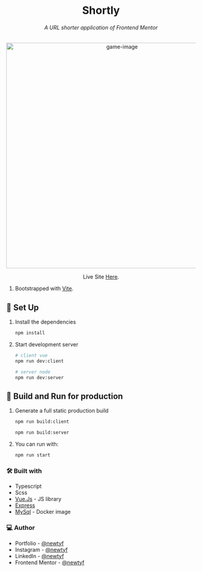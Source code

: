 <h1 align="center">Shortly</h1>
<h6 align="center">A URL shorter application of Frontend Mentor</h6>

<div align="center"><img src="https://github.com/newtyf/shortly/assets/87625663/7794c5b8-e724-4a57-8ba1-25ff7f50dc7f" alt="game-image" width="600" /></div>

<p align="center">Live Site <a href="https://shortly-production.up.railway.app/">Here</a>.</p>


1. Bootstrapped with [Vite](https://vitejs.dev/).

## 👾 Set Up

1. Install the dependencies

    ```sh
   npm install
    ```

2. Start development server

   ```sh
   # client vue
   npm run dev:client
   ```
   
   ```sh
   # server node
   npm run dev:server
   ```

## 👾 Build and Run for production
1. Generate a full static production build

   ```sh
   npm run build:client
   ```
   ```sh
   npm run build:server
   ```   

2. You can run with:

   ```sh
   npm run start
   ``` 


### 🛠 Built with

- Typescript
- Scss
- [Vue.Js](https://vuejs.org/) - JS library
- [Express](https://expressjs.com/)
- [MySql](https://www.mysql.com/) - Docker image

### 💻 Author

- Portfolio - [@newtyf](https://newtyf.com)
- Instagram - [@newtyf](https://www.instagram.com/newt_yf/)
- LinkedIn - [@newtyf](https://www.linkedin.com/in/axel-mu%C3%B1oz/)
- Frontend Mentor - [@newtyf](https://www.frontendmentor.io/profile/TREz-bits)
